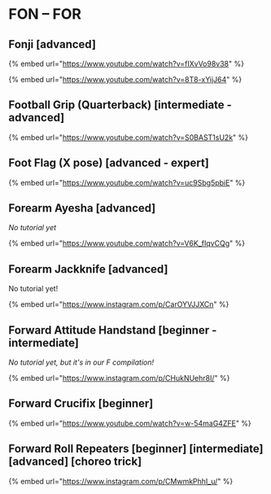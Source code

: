 # FON – FOR

## Fonji \[advanced]

{% embed url="https://www.youtube.com/watch?v=fIXvVo98v38" %}

{% embed url="https://www.youtube.com/watch?v=8T8-xYijJ64" %}

## Football Grip (Quarterback) \[intermediate - advanced]

{% embed url="https://www.youtube.com/watch?v=S0BAST1sU2k" %}

## Foot Flag (X pose) \[advanced - expert]

{% embed url="https://www.youtube.com/watch?v=uc9Sbg5pbiE" %}

## Forearm Ayesha \[advanced]

_No tutorial yet_

{% embed url="https://www.youtube.com/watch?v=V6K_fIqvCQg" %}

## Forearm Jackknife \[advanced]

No tutorial yet!

{% embed url="https://www.instagram.com/p/CarOYVJJXCn" %}

## Forward Attitude Handstand \[beginner - intermediate]

_No tutorial yet, but it's in our F compilation!_

{% embed url="https://www.instagram.com/p/CHukNUehr8I/" %}

## Forward Crucifix \[beginner]

{% embed url="https://www.youtube.com/watch?v=w-54maG4ZFE" %}

## Forward Roll Repeaters \[beginner] \[intermediate] \[advanced] \[choreo trick]

{% embed url="https://www.instagram.com/p/CMwmkPhhI_u/" %}
